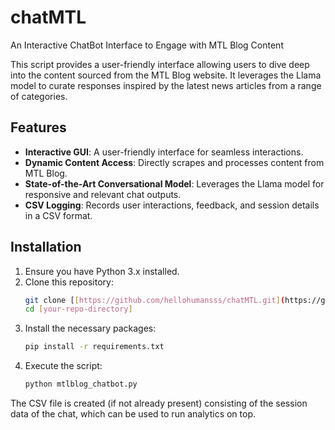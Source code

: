 # chatMTL

An Interactive ChatBot Interface to Engage with MTL Blog Content

This script provides a user-friendly interface allowing users to dive deep into the content sourced from the MTL Blog website. It leverages the Llama model to curate responses inspired by the latest news articles from a range of categories.

## Features

- **Interactive GUI**: A user-friendly interface for seamless interactions.
- **Dynamic Content Access**: Directly scrapes and processes content from MTL Blog.
- **State-of-the-Art Conversational Model**: Leverages the Llama model for responsive and relevant chat outputs.
- **CSV Logging**: Records user interactions, feedback, and session details in a CSV format.

## Installation

1. Ensure you have Python 3.x installed.
2. Clone this repository:
   ```bash
   git clone [[https://github.com/hellohumansss/chatMTL.git](https://github.com/hellohumansss/chatMTL)]
   cd [your-repo-directory]
3. Install the necessary packages:
    ```bash
   pip install -r requirements.txt
4. Execute the script:
    ```bash
   python mtlblog_chatbot.py

The CSV file is created (if not already present) consisting of the session data of the chat,
which can be used to run analytics on top.

